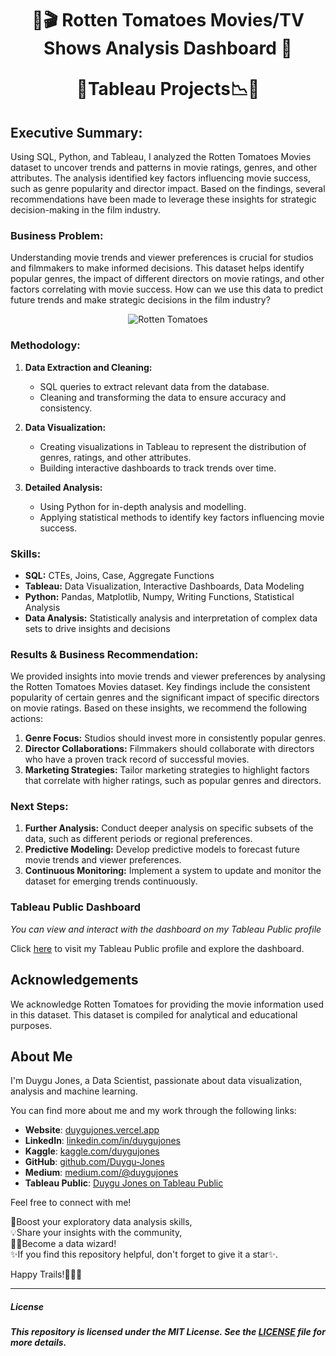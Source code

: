 <h1 align="center">
🍿🎬 Rotten Tomatoes Movies/TV Shows Analysis Dashboard 🍅
  
 🎯Tableau Projects📉🔬
</h1>


## Executive Summary:

Using SQL, Python, and Tableau, I analyzed the Rotten Tomatoes Movies dataset to uncover trends and patterns in movie ratings, genres, and other attributes. 
The analysis identified key factors influencing movie success, such as genre popularity and director impact. 
Based on the findings, several recommendations have been made to leverage these insights for strategic decision-making in the film industry.

### Business Problem:

Understanding movie trends and viewer preferences is crucial for studios and filmmakers to make informed decisions. 
This dataset helps identify popular genres, the impact of different directors on movie ratings, and other factors correlating with movie success. 
How can we use this data to predict future trends and make strategic decisions in the film industry?


<p align="center">
  <img src="https://media0.giphy.com/media/BVycmxbAXkkD2tHtAw/giphy-downsized.gif" alt="Rotten Tomatoes">
</p>

### Methodology:

1. **Data Extraction and Cleaning:**
   - SQL queries to extract relevant data from the database.
   - Cleaning and transforming the data to ensure accuracy and consistency.

2. **Data Visualization:**
   - Creating visualizations in Tableau to represent the distribution of genres, ratings, and other attributes.
   - Building interactive dashboards to track trends over time.

3. **Detailed Analysis:**
   - Using Python for in-depth analysis and modelling.
   - Applying statistical methods to identify key factors influencing movie success.

### Skills:

- **SQL:** CTEs, Joins, Case, Aggregate Functions
- **Tableau:** Data Visualization, Interactive Dashboards, Data Modeling
- **Python:** Pandas, Matplotlib, Numpy, Writing Functions, Statistical Analysis
- **Data Analysis:** Statistically analysis and interpretation of complex data sets to drive insights and decisions


### Results & Business Recommendation:

We provided insights into movie trends and viewer preferences by analysing the Rotten Tomatoes Movies dataset. 
Key findings include the consistent popularity of certain genres and the significant impact of specific directors on movie ratings. 
Based on these insights, we recommend the following actions:

1. **Genre Focus:** Studios should invest more in consistently popular genres.
2. **Director Collaborations:** Filmmakers should collaborate with directors who have a proven track record of successful movies.
3. **Marketing Strategies:** Tailor marketing strategies to highlight factors that correlate with higher ratings, such as popular genres and directors.
   

### Next Steps:

1. **Further Analysis:** Conduct deeper analysis on specific subsets of the data, such as different periods or regional preferences.
2. **Predictive Modeling:** Develop predictive models to forecast future movie trends and viewer preferences.
3. **Continuous Monitoring:** Implement a system to update and monitor the dataset for emerging trends continuously.


### Tableau Public Dashboard

*You can view and interact with the dashboard on my Tableau Public profile*

Click [here](https://public.tableau.com/app/profile/duygu.jones/vizzes) to visit my Tableau Public profile and explore the dashboard.


## Acknowledgements

We acknowledge Rotten Tomatoes for providing the movie information used in this dataset. 
This dataset is compiled for analytical and educational purposes.

## About Me

I'm Duygu Jones, a Data Scientist, passionate about data visualization, analysis and machine learning. <br>

You can find more about me and my work through the following links:

- **Website**: [duygujones.vercel.app](https://duygujones.vercel.app/)
- **LinkedIn**: [linkedin.com/in/duygujones](https://www.linkedin.com/in/duygujones/)
- **Kaggle**: [kaggle.com/duygujones](https://www.kaggle.com/duygujones)
- **GitHub**: [github.com/Duygu-Jones](https://github.com/Duygu-Jones)
- **Medium**: [medium.com/@duygujones](https://medium.com/@duygujones)
- **Tableau Public**: [Duygu Jones on Tableau Public](https://public.tableau.com/app/profile/duygu.jones/vizzes)

Feel free to connect with me!<br>


🎯Boost your exploratory data analysis skills,<br> 
💡Share your insights with the community, <br>
👩‍💻Become a data wizard! <br>
✨If you find this repository helpful, don't forget to give it a star✨.<br>

Happy Trails!👩‍💻✨

---


##### License

##### This repository is licensed under the MIT License. See the [LICENSE](LICENSE) file for more details.
